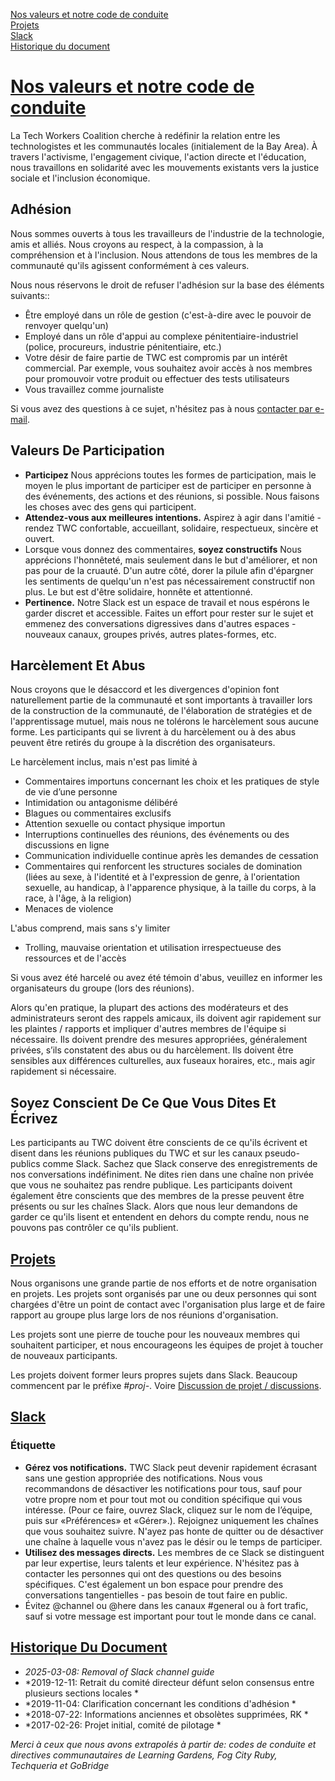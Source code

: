 [Nos valeurs et notre code de conduite](#our-values)<br>
[Projets](#projects)<br>
[Slack](#slack)<br>
[Historique du document](#document-history)

<h1 class="lh-tight marg-b-4">
  <a id="our-values" href="#our-values">Nos valeurs et notre code de conduite</a>  
</h1>

La Tech Workers Coalition cherche à redéfinir la relation entre les technologistes et les communautés locales (initialement de la Bay Area). À travers l'activisme, l'engagement civique, l'action directe et l'éducation, nous travaillons en solidarité avec les mouvements existants vers la justice sociale et l'inclusion économique.

## Adhésion

Nous sommes ouverts à tous les travailleurs de l'industrie de la technologie, amis et alliés. Nous croyons au respect, à la compassion, à la compréhension et à l'inclusion. Nous attendons de tous les membres de la communauté qu'ils agissent conformément à ces valeurs.

Nous nous réservons le droit de refuser l'adhésion sur la base des éléments suivants::
- Être employé dans un rôle de gestion (c'est-à-dire avec le pouvoir de renvoyer quelqu'un)
- Employé dans un rôle d'appui au complexe pénitentiaire-industriel (police, procureurs, industrie pénitentiaire, etc.)
- Votre désir de faire partie de TWC est compromis par un intérêt commercial. Par exemple, vous souhaitez avoir accès à nos membres pour promouvoir votre produit ou effectuer des tests utilisateurs
- Vous travaillez comme journaliste

Si vous avez des questions à ce sujet, n'hésitez pas à nous [contacter par e-mail](mailto:hello@techworkerscoalition.org).

## Valeurs De Participation

- **Participez** Nous apprécions toutes les formes de participation, mais le moyen le plus important de participer est de participer en personne à des événements, des actions et des réunions, si possible. Nous faisons les choses avec des gens qui participent.
- **Attendez-vous aux meilleures intentions.** Aspirez à agir dans l'amitié - rendez TWC confortable, accueillant, solidaire, respectueux, sincère et ouvert.
- Lorsque vous donnez des commentaires, **soyez constructifs** Nous apprécions l'honnêteté, mais seulement dans le but d'améliorer, et non pas pour de la cruauté. D'un autre côté, dorer la pilule afin d'épargner les sentiments de quelqu'un n'est pas nécessairement constructif non plus. Le but est d'être solidaire, honnête et attentionné.
- **Pertinence.** Notre Slack est un espace de travail et nous espérons le garder discret et accessible. Faites un effort pour rester sur le sujet et emmenez des conversations digressives dans d'autres espaces - nouveaux canaux, groupes privés, autres plates-formes, etc.

## Harcèlement Et Abus

Nous croyons que le désaccord et les divergences d'opinion font naturellement partie de la communauté et sont importants à travailler lors de la construction de la communauté, de l'élaboration de stratégies et de l'apprentissage mutuel, mais nous ne tolérons le harcèlement sous aucune forme. Les participants qui se livrent à du harcèlement ou à des abus peuvent être retirés du groupe à la discrétion des organisateurs.

Le harcèlement inclus, mais n'est pas limité à

- Commentaires importuns concernant les choix et les pratiques de style de vie d’une personne
- Intimidation ou antagonisme délibéré
- Blagues ou commentaires exclusifs
- Attention sexuelle ou contact physique importun
- Interruptions continuelles des réunions, des événements ou des discussions en ligne
- Communication individuelle continue après les demandes de cessation
- Commentaires qui renforcent les structures sociales de domination (liées au sexe, à l'identité et à l'expression de genre, à l'orientation sexuelle, au handicap, à l'apparence physique, à la taille du corps, à la race, à l'âge, à la religion)
- Menaces de violence

L'abus comprend, mais sans s'y limiter
- Trolling, mauvaise orientation et utilisation irrespectueuse des ressources et de l'accès

Si vous avez été harcelé ou avez été témoin d'abus, veuillez en informer les organisateurs du groupe (lors des réunions).

Alors qu'en pratique, la plupart des actions des modérateurs et des administrateurs seront des rappels amicaux, ils doivent agir rapidement sur les plaintes / rapports et impliquer d'autres membres de l'équipe si nécessaire. Ils doivent prendre des mesures appropriées, généralement privées, s’ils constatent des abus ou du harcèlement. Ils doivent être sensibles aux différences culturelles, aux fuseaux horaires, etc., mais agir rapidement si nécessaire.

## Soyez Conscient De Ce Que Vous Dites Et Écrivez

Les participants au TWC doivent être conscients de ce qu'ils écrivent et disent dans les réunions publiques du TWC et sur les canaux pseudo-publics comme Slack. Sachez que Slack conserve des enregistrements de nos conversations indéfiniment. Ne dites rien dans une chaîne non privée que vous ne souhaitez pas rendre publique. Les participants doivent également être conscients que des membres de la presse peuvent être présents ou sur les chaînes Slack. Alors que nous leur demandons de garder ce qu'ils lisent et entendent en dehors du compte rendu, nous ne pouvons pas contrôler ce qu'ils publient.

## <a id="projects" href="#projects">Projets</a>

Nous organisons une grande partie de nos efforts et de notre organisation en projets. Les projets sont organisés par une ou deux personnes qui sont chargées d'être un point de contact avec l'organisation plus large et de faire rapport au groupe plus large lors de nos réunions d'organisation.

Les projets sont une pierre de touche pour les nouveaux membres qui souhaitent participer, et nous encourageons les équipes de projet à toucher de nouveaux participants.

Les projets doivent former leurs propres sujets dans Slack. Beaucoup commencent par le préfixe *#proj-*. Voire [Discussion de projet / discussions](#slack).

## <a id="slack" href="#slack">Slack</a>
### Étiquette

- **Gérez vos notifications.** TWC Slack peut devenir rapidement écrasant sans une gestion appropriée des notifications. Nous vous recommandons de désactiver les notifications pour tous, sauf pour votre propre nom et pour tout mot ou condition spécifique qui vous intéresse. (Pour ce faire, ouvrez Slack, cliquez sur le nom de l’équipe, puis sur «Préférences» et «Gérer».). Rejoignez uniquement les chaînes que vous souhaitez suivre. N'ayez pas honte de quitter ou de désactiver une chaîne à laquelle vous n'avez pas le désir ou le temps de participer.
- **Utilisez des messages directs.** Les membres de ce Slack se distinguent par leur expertise, leurs talents et leur expérience. N'hésitez pas à contacter les personnes qui ont des questions ou des besoins spécifiques. C'est également un bon espace pour prendre des conversations tangentielles - pas besoin de tout faire en public.
- Évitez @channel ou @here dans les canaux #general ou à fort trafic, sauf si votre message est important pour tout le monde dans ce canal.

## <a id="document-history" href="#document-history">Historique Du Document</a>
- *2025-03-08: Removal of Slack channel guide*
- *2019-12-11: Retrait du comité directeur défunt selon consensus entre plusieurs sections locales *
- *2019-11-04: Clarification concernant les conditions d'adhésion *
- *2018-07-22: Informations anciennes et obsolètes supprimées, RK *
- *2017-02-26: Projet initial, comité de pilotage *

*Merci à ceux que nous avons extrapolés à partir de: codes de conduite et directives communautaires de Learning Gardens, Fog City Ruby, Techqueria et GoBridge*

